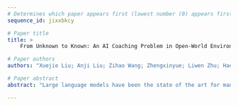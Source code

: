 ```yaml
--- 
# Determines which paper appears first (lowest number (0) appears first)
sequence_id: jixxbkcy

# Paper title 
title: >
	From Unknown to Known: An AI Coaching Problem in Open-World Environments

# Paper authors 
authors: "Xuejie Liu; Anji Liu; Zihao Wang; Zhengxinyue; Liwen Zhu; Haobo Fu; Yitao Liang"

# Paper abstract 
abstract: "Large language models have been the state of the art for many tasks. Yet, whether their own competence can be beneficial to human learning of those tasks remains uncertain. We hypothesize the key is whether we can successfully infer the unknown-to-known reasoning process behind completing those tasks. We further ground the helping into two modules, router design and active helper. Tested on the popular open-world sandbox game Minecraft, our method consistently surpasses the performance of commonly used large language models."

--- 
```

